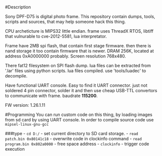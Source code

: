 
#Description

 Sony DPF-D75 is digital photo frame. This repository contain
 dumps, tools, scripts and sources, that may help someone hack this thing.

 CPU archeticture is MIPS32 little endian. frame uses ThreadX RTOS,
 libtiff that vulnurable to cve-2012-5581, lua interpretator.

 Frame have 2MB spi flash, that contain first stage firmware.
 then there is nand storage it too contain firmware that is newer.
 DRAM 256K, located at address 0xA0000000 probably.
 Screen resolution 768x480.

 There fat12 filesystem on SPI flash dump.
 lua files can be extracted from '.lar' files using python scripts.
 lua files compiled. use 'tools/luadec' to decompile.

 Have functional UART console. Easy to find it UART connector.
 just not soldered 4 pin connector, solder it and then use cheap USB-TTL
 convertors to communicate with frame. baudrate **115200**.

 FW version: 1.26.1.11

#Programming
 You can run custom code on this thing, by loading images from sd card by
 using UART console.
 In order to compile source code use `mipsel-linux-gnu-gcc`

 ###type
    - `cd D:/` - set current directory to SD card storage.
    - `read patch.bin 0x80141c18` - overwrite code in clockinfo command
    - `read program.bin 0x802a0000` - free space address
    - `clockinfo` - trigger code execution
